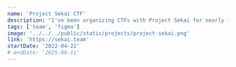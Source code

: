 ```yaml
---
name: 'Project Sekai CTF'
description: "I've been organizing CTFs with Project Sekai for nearly four years now, and have made dozens of designs for the team and its events."
tags: ['team', 'figma']
image: '../../../public/static/projects/project-sekai.png'
link: 'https://sekai.team'
startDate: '2022-04-22'
# endDate: '2025-08-11'
---
```

